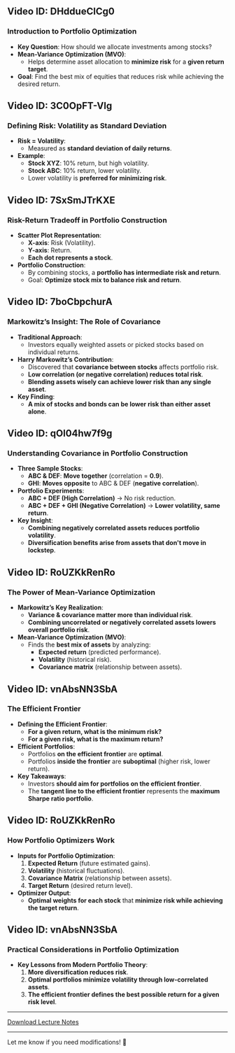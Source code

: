 
## Video ID: DHddueClCg0
### Introduction to Portfolio Optimization
- **Key Question**: How should we allocate investments among stocks?
- **Mean-Variance Optimization (MVO)**:
  - Helps determine asset allocation to **minimize risk** for a **given return target**.
- **Goal**: Find the best mix of equities that reduces risk while achieving the desired return.

## Video ID: 3C0OpFT-Vlg
### Defining Risk: Volatility as Standard Deviation
- **Risk = Volatility**:
  - Measured as **standard deviation of daily returns**.
- **Example**:
  - **Stock XYZ**: 10% return, but high volatility.
  - **Stock ABC**: 10% return, lower volatility.
  - Lower volatility is **preferred for minimizing risk**.

## Video ID: 7SxSmJTrKXE
### Risk-Return Tradeoff in Portfolio Construction
- **Scatter Plot Representation**:
  - **X-axis**: Risk (Volatility).
  - **Y-axis**: Return.
  - **Each dot represents a stock**.
- **Portfolio Construction**:
  - By combining stocks, a **portfolio has intermediate risk and return**.
  - Goal: **Optimize stock mix to balance risk and return**.

## Video ID: 7boCbpchurA
### Markowitz’s Insight: The Role of Covariance
- **Traditional Approach**:
  - Investors equally weighted assets or picked stocks based on individual returns.
- **Harry Markowitz’s Contribution**:
  - Discovered that **covariance between stocks** affects portfolio risk.
  - **Low correlation (or negative correlation) reduces total risk**.
  - **Blending assets wisely can achieve lower risk than any single asset**.
- **Key Finding**:
  - **A mix of stocks and bonds can be lower risk than either asset alone**.

## Video ID: qOl04hw7f9g
### Understanding Covariance in Portfolio Construction
- **Three Sample Stocks**:
  - **ABC & DEF**: **Move together** (correlation = **0.9**).
  - **GHI**: **Moves opposite** to ABC & DEF (**negative correlation**).
- **Portfolio Experiments**:
  - **ABC + DEF (High Correlation)** → No risk reduction.
  - **ABC + DEF + GHI (Negative Correlation)** → **Lower volatility, same return**.
- **Key Insight**:
  - **Combining negatively correlated assets reduces portfolio volatility**.
  - **Diversification benefits arise from assets that don't move in lockstep**.

## Video ID: RoUZKkRenRo
### The Power of Mean-Variance Optimization
- **Markowitz’s Key Realization**:
  - **Variance & covariance matter more than individual risk**.
  - **Combining uncorrelated or negatively correlated assets lowers overall portfolio risk**.
- **Mean-Variance Optimization (MVO)**:
  - Finds the **best mix of assets** by analyzing:
    - **Expected return** (predicted performance).
    - **Volatility** (historical risk).
    - **Covariance matrix** (relationship between assets).

## Video ID: vnAbsNN3SbA
### The Efficient Frontier
- **Defining the Efficient Frontier**:
  - **For a given return, what is the minimum risk?**
  - **For a given risk, what is the maximum return?**
- **Efficient Portfolios**:
  - Portfolios **on the efficient frontier** are **optimal**.
  - Portfolios **inside the frontier** are **suboptimal** (higher risk, lower return).
- **Key Takeaways**:
  - Investors **should aim for portfolios on the efficient frontier**.
  - The **tangent line to the efficient frontier** represents the **maximum Sharpe ratio portfolio**.

## Video ID: RoUZKkRenRo
### How Portfolio Optimizers Work
- **Inputs for Portfolio Optimization**:
  1. **Expected Return** (future estimated gains).
  2. **Volatility** (historical fluctuations).
  3. **Covariance Matrix** (relationship between assets).
  4. **Target Return** (desired return level).
- **Optimizer Output**:
  - **Optimal weights for each stock** that **minimize risk while achieving the target return**.

## Video ID: vnAbsNN3SbA
### Practical Considerations in Portfolio Optimization
- **Key Lessons from Modern Portfolio Theory**:
  1. **More diversification reduces risk**.
  2. **Optimal portfolios minimize volatility through low-correlated assets**.
  3. **The efficient frontier defines the best possible return for a given risk level**.

---

[Download Lecture Notes](sandbox:/mnt/data/Lecture_Portfolio_Optimization_Mean_Variance.md)

---

Let me know if you need modifications! 🚀
